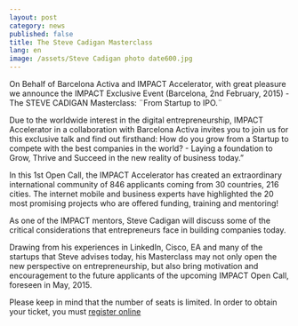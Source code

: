 ```yaml
---
layout: post
category: news
published: false
title: The Steve Cadigan Masterclass
lang: en
image: /assets/Steve Cadigan photo date600.jpg
---
```


On Behalf of Barcelona Activa and IMPACT Accelerator, with great pleasure we announce the IMPACT Exclusive Event (Barcelona, 2nd February, 2015) - The STEVE CADIGAN Masterclass: ¨From Startup to IPO.¨
 
Due to the worldwide interest in the digital entrepreneurship, IMPACT Accelerator in a collaboration with Barcelona Activa invites you to join us for this exclusive talk and find out firsthand: How do you grow from a Startup to compete with the best companies in the world? - Laying a foundation to Grow, Thrive and Succeed in the new reality of business today.”
 
In this 1st Open Call, the IMPACT Accelerator has created an extraordinary international community of 846 applicants coming from 30 countries, 216 cities. The internet mobile and business experts have highlighted the 20 most promising projects who are offered funding, training and mentoring!

As one of the IMPACT mentors, Steve Cadigan will discuss some of the critical considerations that entrepreneurs face in building companies today.

Drawing from his experiences in LinkedIn, Cisco, EA and many of the startups that Steve advises today, his Masterclass may not only open the new perspective on entrepreneurship, but also bring motivation and encouragement to the future applicants of the upcoming IMPACT Open Call, foreseen in May, 2015.

Please keep in mind that the number of seats is limited. In order to obtain your ticket, you must [register online](https://www.eventbrite.es/e/entradas-steve-cadigan-barcelona-2nd-february-from-startup-to-ipo-13925586805)
